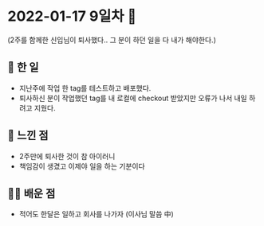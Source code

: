 # 2022-01-17 9일차 📆

(2주를 함께한 신입님이 퇴사했다.. 그 분이 하던 일을 다 내가 해야한다.)

## 📃 한 일

* 지난주에 작업 한 tag를 테스트하고 배포했다.
* 퇴사하신 분이 작업했던 tag를 내 로컬에 checkout 받았지만 오류가 나서 내일 하려고 지웠다.

## 📝 느낀 점

- 2주만에 퇴사한 것이 참 아이러니
- 책임감이 생겼고 이제야 일을 하는 기분이다

## 👨‍💼 배운 점

- 적어도 한달은 일하고 회사를 나가자 (이사님 말씀 中)